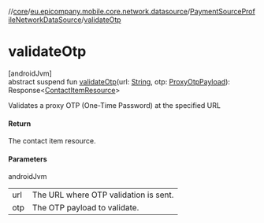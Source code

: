 //[core](../../../index.md)/[eu.epicompany.mobile.core.network.datasource](../index.md)/[PaymentSourceProfileNetworkDataSource](index.md)/[validateOtp](validate-otp.md)

# validateOtp

[androidJvm]\
abstract suspend fun [validateOtp](validate-otp.md)(url: [String](https://kotlinlang.org/api/latest/jvm/stdlib/kotlin/-string/index.html), otp: [ProxyOtpPayload](../../eu.epicompany.mobile.core.network.model.proxy/-proxy-otp-payload/index.md)): Response&lt;[ContactItemResource](../../eu.epicompany.mobile.core.network.internal.retrofit/index.md#-1206844945%2FClasslikes%2F-1060529556)&gt;

Validates a proxy OTP (One-Time Password) at the specified URL

#### Return

The contact item resource.

#### Parameters

androidJvm

| | |
|---|---|
| url | The URL where OTP validation is sent. |
| otp | The OTP payload to validate. |
